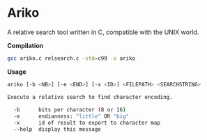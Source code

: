 Ariko
=====
A relative search tool written in C, compatible with the UNIX world.


__Compilation__ 
```bash
gcc ariko.c relsearch.c -std=c99 -o ariko
```

__Usage__
```bash
ariko [-b <NB>] [-e <END>] [-x <ID>] <FILEPATH> <SEARCHSTRING>

Execute a relative search to find character encoding.
  
  -b      bits per character (8 or 16)
  -e      endianness: "little" OR "big"
  -x      id of result to export to character map
  --help  display this message
```
